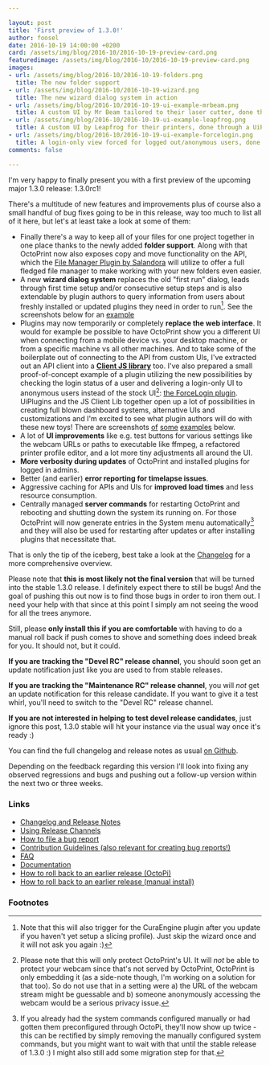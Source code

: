 ```yaml
---

layout: post
title: 'First preview of 1.3.0!'
author: foosel
date: 2016-10-19 14:00:00 +0200
card: /assets/img/blog/2016-10/2016-10-19-preview-card.png
featuredimage: /assets/img/blog/2016-10/2016-10-19-preview-card.png
images:
- url: /assets/img/blog/2016-10/2016-10-19-folders.png
  title: The new folder support
- url: /assets/img/blog/2016-10/2016-10-19-wizard.png
  title: The new wizard dialog system in action
- url: /assets/img/blog/2016-10/2016-10-19-ui-example-mrbeam.png
  title: A custom UI by Mr Beam tailored to their laser cutter, done through a UiPlugin
- url: /assets/img/blog/2016-10/2016-10-19-ui-example-leapfrog.png
  title: A custom UI by Leapfrog for their printers, done through a UiPlugin
- url: /assets/img/blog/2016-10/2016-10-19-ui-example-forcelogin.png
  title: A login-only view forced for logged out/anonymous users, done through a UiPlugin
comments: false

---
```


I'm very happy to finally present you with a first preview
of the upcoming major 1.3.0 release: 1.3.0rc1!

<!-- more -->

There's a multitude of new features and improvements plus of course also
a small handful of bug fixes going to be in this release, way too much 
to list all of it here, but let's at least take a look at some of them:

  * Finally there's a way to keep all of your files for one project 
    together in one place thanks to the newly added **folder support**.
    Along with that OctoPrint now also exposes copy and move functionality
    on the API, which the [File Manager Plugin by Salandora](https://github.com/Salandora/OctoPrint-FileManager)
    will utilize to offer a full fledged file manager to make working with
    your new folders even easier.
  * A new **wizard dialog system** replaces the old "first run" dialog,
    leads through first time setup and/or consecutive setup steps and
    is also extendable by plugin authors to query information from users
    about freshly installed or updated plugins they need in order to
    run[^1]. See the screenshots below for an [example](#image-2)
  * Plugins may now temporarily or completely **replace the web interface**. 
    It would for example be possible to have OctoPrint
    show you a different UI when connecting from a mobile device vs.
    your desktop machine, or from a specific machine vs all other
    machines. And to take some of the boilerplate out of connecting
    to the API from custom UIs, I've extracted out an API client into
    a **[Client JS library](http://docs.octoprint.org/en/devel/jsclientlib/index.html)** too.
    I've also prepared a small proof-of-concept example of a plugin utilizing
    the new possibilities by checking the login status of a user and
    delivering a login-only UI to anonymous users instead of the stock
    UI[^2]: [the ForceLogin plugin](https://github.com/OctoPrint/OctoPrint-ForceLogin).
    UiPlugins and the JS Client Lib together open up a lot of possibilities 
    in creating full blown dashboard systems, alternative UIs and 
    customizations and I'm excited to see what plugin authors will do 
    with these new toys! There are screenshots 
    [of](#image-3) [some](#image-4) [examples](#image-5) below.
  * A lot of **UI improvements** like e.g. test buttons for various settings
    like the webcam URLs or paths to executable like ffmpeg, a refactored
    printer profile editor, and a lot more tiny adjustments all around the
    UI.
  * **More verbosity during updates** of OctoPrint and installed plugins
    for logged in admins.
  * Better (and earlier) **error reporting for timelapse issues**.
  * Aggressive caching for APIs and UIs for **improved load times** and
    less resource consumption.
  * Centrally managed **server commands** for restarting OctoPrint and
    rebooting and shutting down the system its running on. For those
    OctoPrint will now generate entries in the System menu automatically[^3]
    and they will also be used for restarting after updates or after
    installing plugins that necessitate that.

That is only the tip of the iceberg, best take a look at the 
[Changelog](https://github.com/foosel/OctoPrint/releases/tag/1.3.0rc1)
for a more comprehensive overview.

Please note that **this is most likely not the final version** that will be turned
into the stable 1.3.0 release. I definitely expect there to still be bugs! 
And the goal of pushing this out now is to find those bugs in order to iron them 
out. I need your help with that since at this point I simply am not 
seeing the wood for all the trees anymore.

Still, please **only install this if you are comfortable** with having to
do a manual roll back if push comes to shove and something does indeed 
break for you. It should not, but it could.

**If you are tracking the "Devel RC" release channel**, you
should soon get an update notification just like you are used to from
stable releases.

**If you are tracking the "Maintenance RC" release channel**, you will
*not* get an update notification for this release candidate. If you want
to give it a test whirl, you'll need to switch to the "Devel RC" release
channel.

**If you are not interested in helping to test devel release candidates**, just
ignore this post, 1.3.0 stable will hit your instance via the usual
way once it's ready :)

You can find the full changelog and release notes as usual 
[on Github](https://github.com/foosel/OctoPrint/releases/tag/1.3.0rc1).

Depending on the feedback regarding this version I'll look into fixing 
any observed regressions and bugs and pushing out a follow-up version 
within the next two or three weeks.

### Links

  * [Changelog and Release Notes](https://github.com/foosel/OctoPrint/releases/tag/1.3.0rc1)
  * [Using Release Channels](https://github.com/foosel/OctoPrint/wiki/Using-Release-Channels)
  * [How to file a bug report](https://github.com/foosel/OctoPrint/blob/master/CONTRIBUTING.md#how-to-file-a-bug-report)
  * [Contribution Guidelines (also relevant for creating bug reports!)](https://github.com/foosel/OctoPrint/blob/master/CONTRIBUTING.md)
  * [FAQ](https://github.com/foosel/OctoPrint/wiki/FAQ)
  * [Documentation](http://docs.octoprint.org/)
  * [How to roll back to an earlier release (OctoPi)](https://github.com/foosel/OctoPrint/wiki/FAQ#how-can-i-revert-to-an-older-version-of-the-octoprint-installation-on-my-octopi-image)
  * [How to roll back to an earlier release (manual install)](https://github.com/foosel/OctoPrint/wiki/FAQ#how-can-i-roll-back-to-an-earlier-version-after-an-update)

### Footnotes

  [^1]: Note that this will also trigger for the CuraEngine plugin 
        after you update if you haven't yet setup a slicing profile). 
        Just skip the wizard once and it will not ask you again :)

  [^2]: Please note that this will only protect OctoPrint's UI. It will
        *not* be able to protect your webcam since that's not served by
        OctoPrint, OctoPrint is only embedding it (as a side-note though, 
        I'm working on a solution for that too). So do not use that in a
        setting were a) the URL of the webcam stream might be guessable and
        b) someone anonymously accessing the webcam would be a serious
        privacy issue.
        
  [^3]: If you already had the system commands configured manually or 
        had gotten them preconfigured through OctoPi, they'll now show 
        up twice - this can be rectified by simply removing
        the manually configured system commands, but you might want to wait
        with that until the stable release of 1.3.0 :) I might also still
        add some migration step for that.
